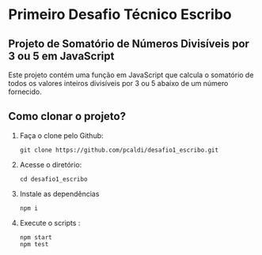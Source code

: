 # Primeiro Desafio Técnico Escribo

## Projeto de Somatório de Números Divisíveis por 3 ou 5 em JavaScript

Este projeto contém uma função em JavaScript que calcula o somatório de todos os valores inteiros divisíveis por 3 ou 5 abaixo de um número fornecido.


## Como clonar o projeto?


1. Faça o clone pelo Github:

    ```shell
    git clone https://github.com/pcaldi/desafio1_escribo.git
    ```

2. Acesse o diretório:

    ```shell
    cd desafio1_escribo
    ```

3. Instale as dependências

    ```shell
    npm i
    ```

4. Execute o scripts :
    ````shell
    npm start
    npm test
    ````
